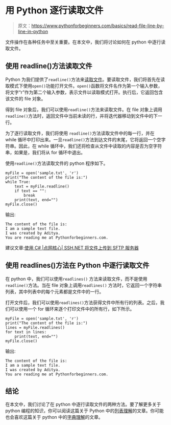 # 用 Python 逐行读取文件

> 原文：<https://www.pythonforbeginners.com/basics/read-file-line-by-line-in-python>

文件操作在各种任务中至关重要。在本文中，我们将讨论如何在 python 中逐行读取文件。

## 使用 readline()方法读取文件

Python 为我们提供了`readline()`方法来[读取文件](https://www.pythonforbeginners.com/files/4-ways-to-read-a-text-file-line-by-line-in-python)。要读取文件，我们将首先在读取模式下使用`open()`功能打开文件。`open()`函数将文件名作为第一个输入参数，将文字“r”作为第二个输入参数，表示文件以读取模式打开。执行后，它返回包含该文件的 file 对象。

得到 file 对象后，我们可以使用`readline()`方法来读取文件。在 file 对象上调用`readline()`方法时，返回文件中当前未读的行，并将迭代器移动到文件中的下一行。

为了逐行读取文件，我们将使用 `readline()`方法读取文件中的每一行，并在 while 循环中打印出来。一旦`readline()`方法到达文件的末尾，它将返回一个空字符串。因此，在 while 循环中，我们还将检查从文件中读取的内容是否为空字符串，如果是，我们将从 for 循环中退出。

使用`readline()`方法读取文件的 python 程序如下。

```
myFile = open('sample.txt', 'r')
print("The content of the file is:")
while True:
    text = myFile.readline()
    if text == "":
        break
    print(text, end="")
myFile.close()
```

输出:

```
The content of the file is:
I am a sample text file.
I was created by Aditya.
You are reading me at Pythonforbeginners.com.
```

建议文章:[使用 C# |点网核心| SSH.NET 将文件上传到 SFTP 服务器](https://codinginfinite.com/upload-file-sftp-server-using-csharp-net-core-ssh/)

## 使用 readlines()方法在 Python 中逐行读取文件

在 python 中，我们可以使用`readlines()` 方法来读取文件，而不是使用 `readline()`方法。当在 file 对象上调用`readlines()` 方法时，它返回一个字符串列表，其中列表中的每个元素都是文件中的一行。

打开文件后，我们可以使用`readlines()`方法获得文件中所有行的列表。之后，我们可以使用一个 for 循环来逐个打印文件中的所有行，如下所示。

```
myFile = open('sample.txt', 'r')
print("The content of the file is:")
lines = myFile.readlines()
for text in lines:
    print(text, end="")
myFile.close()
```

输出:

```
The content of the file is:
I am a sample text file.
I was created by Aditya.
You are reading me at Pythonforbeginners.com.
```

## 结论

在本文中，我们讨论了在 python 中逐行读取文件的两种方法。要了解更多关于 python 编程的知识，你可以阅读这篇关于 Python 中的[列表理解](https://www.pythonforbeginners.com/basics/list-comprehensions-in-python)的文章。你可能也会喜欢这篇关于 python 中的[字典理解](https://www.pythonforbeginners.com/dictionary/dictionary-comprehension-in-python)的文章。